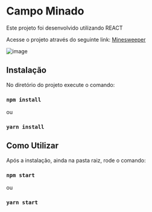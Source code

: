 # Campo Minado

Este projeto foi desenvolvido utilizando REACT

Acesse o projeto através do seguinte link: [Minesweeper](https://marcelo-minesweeper.vercel.app/)

![image](https://github.com/marcelo-juncken/minesweeper/assets/24771425/a096d1cb-514e-49fd-ab5f-eb264adbe21f)

## Instalação

No diretório do projeto execute o comando:

### `npm install`

ou

### `yarn install`

## Como Utilizar

Após a instalação, ainda na pasta raiz, rode o comando:

### `npm start`

ou

### `yarn start`
